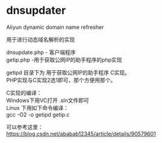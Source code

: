 # dnsupdater
Aliyun dynamic domain name refresher

用于进行动态域名解析的实现<br/>

dnsupdate.php - 客户端程序<br/>
getip.php -用于获取公网IP的助手程序的php实现<br/>

getipd 目录下为 用于获取公网IP的助手程序 C实现。<br/>
PHP实现与C实现2选1即可，那个方便用那个。<br/>

C实现的编译：<br/>
Windows下用VC打开 .sln文件即可<br/>
Linux 下用如下命令编译：<br/>
gcc -O2 -o getipd getip.c 

可以参考这里：<br/>
https://blog.csdn.net/ababab12345/article/details/90579601

